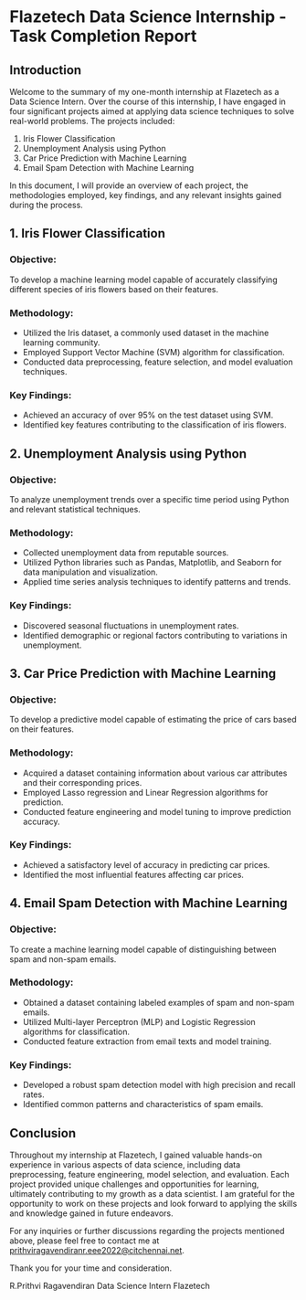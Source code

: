 # Flazetech Data Science Internship - Task Completion Report

## Introduction
Welcome to the summary of my one-month internship at Flazetech as a Data Science Intern. Over the course of this internship, I have engaged in four significant projects aimed at applying data science techniques to solve real-world problems. The projects included:

1. Iris Flower Classification
2. Unemployment Analysis using Python
3. Car Price Prediction with Machine Learning
4. Email Spam Detection with Machine Learning

In this document, I will provide an overview of each project, the methodologies employed, key findings, and any relevant insights gained during the process.

## 1. Iris Flower Classification
### Objective:
To develop a machine learning model capable of accurately classifying different species of iris flowers based on their features.

### Methodology:
- Utilized the Iris dataset, a commonly used dataset in the machine learning community.
- Employed Support Vector Machine (SVM) algorithm for classification.
- Conducted data preprocessing, feature selection, and model evaluation techniques.

### Key Findings:
- Achieved an accuracy of over 95% on the test dataset using SVM.
- Identified key features contributing to the classification of iris flowers.

## 2. Unemployment Analysis using Python
### Objective:
To analyze unemployment trends over a specific time period using Python and relevant statistical techniques.

### Methodology:
- Collected unemployment data from reputable sources.
- Utilized Python libraries such as Pandas, Matplotlib, and Seaborn for data manipulation and visualization.
- Applied time series analysis techniques to identify patterns and trends.

### Key Findings:
- Discovered seasonal fluctuations in unemployment rates.
- Identified demographic or regional factors contributing to variations in unemployment.

## 3. Car Price Prediction with Machine Learning
### Objective:
To develop a predictive model capable of estimating the price of cars based on their features.

### Methodology:
- Acquired a dataset containing information about various car attributes and their corresponding prices.
- Employed Lasso regression and Linear Regression algorithms for prediction.
- Conducted feature engineering and model tuning to improve prediction accuracy.

### Key Findings:
- Achieved a satisfactory level of accuracy in predicting car prices.
- Identified the most influential features affecting car prices.

## 4. Email Spam Detection with Machine Learning
### Objective:
To create a machine learning model capable of distinguishing between spam and non-spam emails.

### Methodology:
- Obtained a dataset containing labeled examples of spam and non-spam emails.
- Utilized Multi-layer Perceptron (MLP) and Logistic Regression algorithms for classification.
- Conducted feature extraction from email texts and model training.

### Key Findings:
- Developed a robust spam detection model with high precision and recall rates.
- Identified common patterns and characteristics of spam emails.

## Conclusion
Throughout my internship at Flazetech, I gained valuable hands-on experience in various aspects of data science, including data preprocessing, feature engineering, model selection, and evaluation. Each project provided unique challenges and opportunities for learning, ultimately contributing to my growth as a data scientist. I am grateful for the opportunity to work on these projects and look forward to applying the skills and knowledge gained in future endeavors.

For any inquiries or further discussions regarding the projects mentioned above, please feel free to contact me at prithviragavendiranr.eee2022@citchennai.net.

Thank you for your time and consideration.

R.Prithvi Ragavendiran
Data Science Intern
Flazetech
